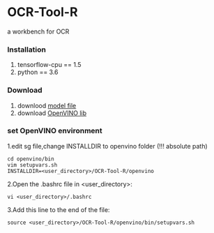 # OCR-Tool-R
a workbench for OCR




### Installation
1. tensorflow-cpu == 1.5
2. python == 3.6


### Download
1. downlood [model file](https://drive.google.com/open?id=1wZG5i1cu-Qf_4hn4W5m9m3fKCNYrvVDK)
2. download [OpenVINO lib](https://drive.google.com/open?id=1g5YamnCw5pY5HfvTzFz1Eyk6dnjmNpmT)

### set OpenVINO environment
1.edit sg file,change INSTALLDIR to openvino folder (!!! absolute path)
```
cd openvino/bin
vim setupvars.sh
INSTALLDIR=<user_directory>/OCR-Tool-R/openvino
```
2.Open the .bashrc file in <user_directory>: 
```
vi <user_directory>/.bashrc
```
3.Add this line to the end of the file: 
```
source <user_directory>/OCR-Tool-R/openvino/bin/setupvars.sh
```

